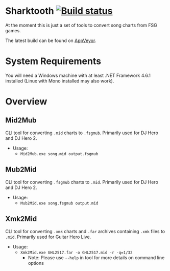 # Sharktooth [![Build status](https://ci.appveyor.com/api/projects/status/w39w48jjb2721qba?svg=true)](https://ci.appveyor.com/project/PikminGuts92/sharktooth)
At the moment this is just a set of tools to convert song charts from FSG games.

The latest build can be found on [AppVeyor](https://ci.appveyor.com/project/PikminGuts92/sharktooth/branch/master/artifacts).

# System Requirements
You will need a Windows machine with at least .NET Framework 4.6.1 installed (Linux with Mono installed may also work).

# Overview
## Mid2Mub
CLI tool for converting `.mid` charts to `.fsgmub`. Primarily used for DJ Hero and DJ Hero 2.
- Usage:
  - `Mid2Mub.exe song.mid output.fsgmub`

## Mub2Mid
CLI tool for converting `.fsgmub` charts to `.mid`. Primarily used for DJ Hero and DJ Hero 2.
- Usage:
  - `Mub2Mid.exe song.fsgmub output.mid`

## Xmk2Mid
CLI tool for converting `.xmk` charts and `.far` archives containing `.xmk` files to `.mid`. Primarily used for Guitar Hero Live.
- Usage:
  - `Xmk2Mid.exe GHL2517.far -o GHL2517.mid -r -q=1/32`
    - Note: Please use `--help` in tool for more details on command line options